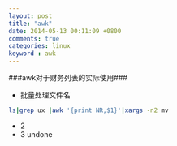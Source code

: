 ```yaml
---
layout: post
title: "awk"
date: 2014-05-13 00:11:09 +0800
comments: true
categories: linux
keyword : awk
---
```


<!-- more-->
###awk对于财务列表的实际使用###
* 批量处理文件名  
```sh
ls|grep ux |awk '{print NR,$1}'|xargs -n2 mv
```

* 2
* 3
undone
